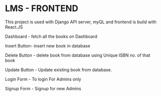

# LMS - FRONTEND
This project is used with Django API server, myQL and frontend  is build with React.JS

Dashboard - fetch all the books on Dashboard

Insert Button- insert new book in database

Delete Button - delete book from database using Unique ISBN no. of that book

Update Button - Update existing book from database. 

Login Form - To login For Admins only

Signup Form - Signup for new Admins